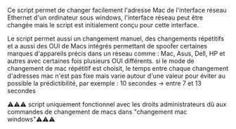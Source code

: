 Ce script permet de changer facilement l'adresse Mac de l'interface réseau Ethernet d'un ordinateur sous windows, l'interface réseau peut être changée mais le script est initialement conçu pour cette interface.

Le script permet aussi un changement manuel, des changements répétitifs et a aussi des OUI de Macs intégrés permettant de spoofer certaines marques d'appareils précis dans un réseau comme : Mac, Asus, Dell, HP et autres avec certaines fois plusieurs OUI différents.
si le mode de changement de mac répétitif est choisit, le temps entre chaque changement d'adresses mac n'est pas fixe mais varie autour d'une valeur pour éviter au possible la prédictibilité, par exemple : 10 secondes -> entre 7 et 13 secondes

⚠️⚠️⚠️ script uniquement fonctionnel avec les droits administrateurs dû aux commandes de changement de macs dans "changement mac windows"⚠️⚠️⚠️